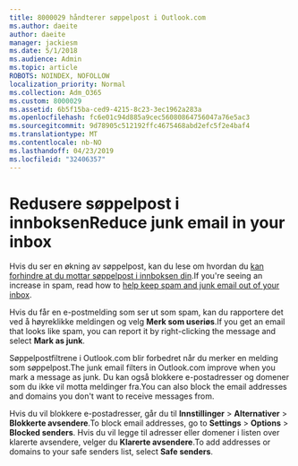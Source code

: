 ```yaml
---
title: 8000029 håndterer søppelpost i Outlook.com
ms.author: daeite
author: daeite
manager: jackiesm
ms.date: 5/1/2018
ms.audience: Admin
ms.topic: article
ROBOTS: NOINDEX, NOFOLLOW
localization_priority: Normal
ms.collection: Adm_O365
ms.custom: 8000029
ms.assetid: 6b5f15ba-ced9-4215-8c23-3ec1962a283a
ms.openlocfilehash: fc6e01c94d885a9cec56080864756047a76e5ac3
ms.sourcegitcommit: 9d78905c512192ffc4675468abd2efc5f2e4baf4
ms.translationtype: MT
ms.contentlocale: nb-NO
ms.lasthandoff: 04/23/2019
ms.locfileid: "32406357"
---
```

# <a name="reduce-junk-email-in-your-inbox"></a><span data-ttu-id="e85ac-102">Redusere søppelpost i innboksen</span><span class="sxs-lookup"><span data-stu-id="e85ac-102">Reduce junk email in your inbox</span></span>

<span data-ttu-id="e85ac-103">Hvis du ser en økning av søppelpost, kan du lese om hvordan du [kan forhindre at du mottar søppelpost i innboksen din](https://go.microsoft.com/fwlink/p/?linkid=873140).</span><span class="sxs-lookup"><span data-stu-id="e85ac-103">If you're seeing an increase in spam, read how to [help keep spam and junk email out of your inbox](https://go.microsoft.com/fwlink/p/?linkid=873140).</span></span>
  
<span data-ttu-id="e85ac-104">Hvis du får en e-postmelding som ser ut som spam, kan du rapportere det ved å høyreklikke meldingen og velg **Merk som useriøs**.</span><span class="sxs-lookup"><span data-stu-id="e85ac-104">If you get an email that looks like spam, you can report it by right-clicking the message and select **Mark as junk**.</span></span> 
  
<span data-ttu-id="e85ac-105">Søppelpostfiltrene i Outlook.com blir forbedret når du merker en melding som søppelpost.</span><span class="sxs-lookup"><span data-stu-id="e85ac-105">The junk email filters in Outlook.com improve when you mark a message as junk.</span></span> <span data-ttu-id="e85ac-106">Du kan også blokkere e-postadresser og domener som du ikke vil motta meldinger fra.</span><span class="sxs-lookup"><span data-stu-id="e85ac-106">You can also block the email addresses and domains you don't want to receive messages from.</span></span>
  
<span data-ttu-id="e85ac-107">Hvis du vil blokkere e-postadresser, går du til **Innstillinger** \> **Alternativer** \> **Blokkerte avsendere**.</span><span class="sxs-lookup"><span data-stu-id="e85ac-107">To block email addresses, go to **Settings** \> **Options** \> **Blocked senders**.</span></span> <span data-ttu-id="e85ac-108">Hvis du vil legge til adresser eller domener i listen over klarerte avsendere, velger du **Klarerte avsendere**.</span><span class="sxs-lookup"><span data-stu-id="e85ac-108">To add addresses or domains to your safe senders list, select **Safe senders**.</span></span> 
  

